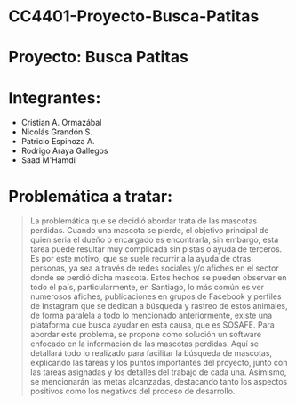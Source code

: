 # CC4401-Proyecto-Busca-Patitas

# Proyecto: Busca Patitas

# Integrantes: 
- Cristian A. Ormazábal
- Nicolás Grandón S.
- Patricio Espinoza A.
- Rodrigo Araya Gallegos
- Saad M'Hamdi

# Problemática a tratar:
> La problemática que se decidió abordar trata de las mascotas perdidas. Cuando una mascota se
 pierde, el objetivo principal de quien seria el dueño o encargado es encontrarla, sin embargo, esta
 tarea puede resultar muy complicada sin pistas o ayuda de terceros. Es por este motivo, que se
 suele recurrir a la ayuda de otras personas, ya sea a través de redes sociales y/o afiches en el sector
 donde se perdió dicha mascota. Estos hechos se pueden observar en todo el país, particularmente,
 en Santiago, lo más común es ver numerosos afiches, publicaciones en grupos de Facebook y perfiles
 de Instagram que se dedican a búsqueda y rastreo de estos animales, de forma paralela a todo lo
 mencionado anteriormente, existe una plataforma que busca ayudar en esta causa, que es SOSAFE.
 Para abordar este problema, se propone como solución un software enfocado en la información
 de las mascotas perdidas. Aquí se detallará todo lo realizado para facilitar la búsqueda de mascotas,
 explicando las tareas y los puntos importantes del proyecto, junto con las tareas asignadas y los
 detalles del trabajo de cada una. Asimismo, se mencionarán las metas alcanzadas, destacando tanto
 los aspectos positivos como los negativos del proceso de desarrollo.